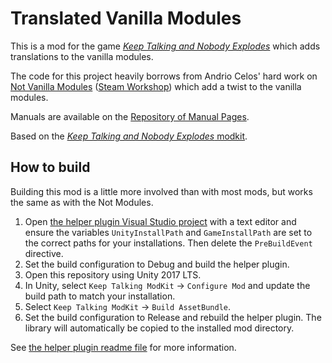 # Translated Vanilla Modules

This is a mod for the game [_Keep Talking and Nobody Explodes_](https://keeptalkinggame.com/) which adds translations to the vanilla modules.

The code for this project heavily borrows from Andrio Celos' hard work on [Not Vanilla Modules](https://github.com/AndrioCelos/KtaneNotVanillaModules) ([Steam Workshop](https://steamcommunity.com/sharedfiles/filedetails/?id=2003251353)) which add a twist to the vanilla modules.

<!-- A build is available on the [Steam Workshop](https://steamcommunity.com/sharedfiles/filedetails/?id=2003251353). -->

Manuals are available on the [Repository of Manual Pages](https://ktane.timwi.de/). 
<!-- Todo: Link to my own website as well. -->

Based on the [_Keep Talking and Nobody Explodes_ modkit](https://github.com/keeptalkinggame/ktanemodkit/).

## How to build

Building this mod is a little more involved than with most mods, but works the same as with the Not Modules.

1. Open [the helper plugin Visual Studio project](NotVanillaModulesLib/NotVanillaModulesLib.csproj) with a text editor and ensure the variables `UnityInstallPath` and `GameInstallPath` are set to the correct paths for your installations. Then delete the `PreBuildEvent` directive.
2. Set the build configuration to Debug and build the helper plugin.
3. Open this repository using Unity 2017 LTS.
4. In Unity, select `Keep Talking ModKit` → `Configure Mod` and update the build path to match your installation.
5. Select `Keep Talking ModKit` → `Build AssetBundle`.
6. Set the build configuration to Release and rebuild the helper plugin. The library will automatically be copied to the installed mod directory.

See [the helper plugin readme file](NotVanillaModulesLib/readme.md) for more information.
